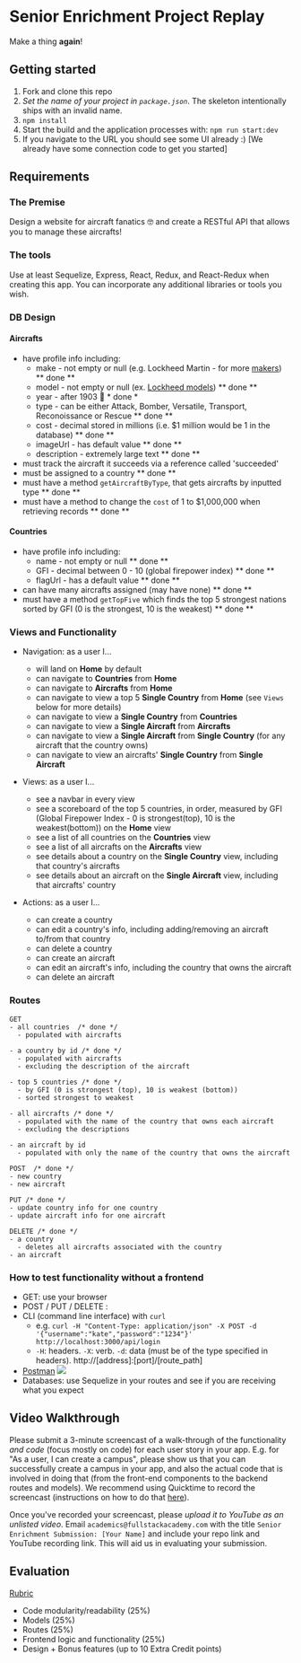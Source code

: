# Senior Enrichment Project Replay

Make a thing **again**!

## Getting started

1. Fork and clone this repo
2. *Set the name of your project in `package.json`*. The skeleton intentionally ships with an invalid name.
3. `npm install`
4. Start the build and the application processes with: `npm run start:dev`
5. If you navigate to the URL you should see some UI already :) [We already have some connection code to get you started]

## Requirements

### The Premise
 Design a website for aircraft fanatics 🤓 and create a RESTful API that allows you to manage these aircrafts!

### The tools

Use at least Sequelize, Express, React, Redux, and React-Redux when creating this app. You can incorporate any additional libraries or tools you wish.

### DB Design

#### Aircrafts
  * have profile info including:
    * make - not empty or null (e.g. Lockheed Martin - for more [makers](https://en.wikipedia.org/wiki/List_of_aircraft_manufacturers)) ** done **
    * model - not empty or null (ex. [Lockheed models](https://en.wikipedia.org/wiki/List_of_Lockheed_aircraft)) ** done **
    * year - after 1903 👵 * done *
    * type - can be either Attack, Bomber, Versatile, Transport, Reconoissance or Rescue ** done **
    * cost - decimal stored in millions (i.e. $1 million would be 1 in the database) ** done **
    * imageUrl - has default value ** done **
    * description - extremely large text ** done **
  * must track the aircraft it succeeds via a reference called 'succeeded'
  * must be assigned to a country ** done **
  * must have a method `getAircraftByType`, that gets aircrafts by inputted type ** done **
  * must have a method to change the `cost` of 1 to $1,000,000 when retrieving records ** done **

#### Countries
  * have profile info including:
    * name - not empty or null ** done **
    * GFI - decimal between 0 - 10 (global firepower index) ** done **
    * flagUrl - has a default value ** done **
  * can have many aircrafts assigned (may have none) ** done **
  * must have a method `getTopFive` which finds the top 5 strongest nations sorted by GFI (0 is the strongest, 10 is the weakest) ** done **

### Views and Functionality

- Navigation: as a user I...
  * will land on **Home** by default
  * can navigate to **Countries** from **Home**
  * can navigate to **Aircrafts** from **Home**
  * can navigate to view a top 5 **Single Country** from **Home** (see `Views` below for more details)
  * can navigate to view a **Single Country** from **Countries**
  * can navigate to view a **Single Aircraft** from **Aircrafts**
  * can navigate to view a **Single Aircraft** from **Single Country** (for any aircraft that the country owns)
  * can navigate to view an aircrafts' **Single Country** from **Single Aircraft**

- Views: as a user I...
  * see a navbar in every view
  * see a scoreboard of the top 5 countries, in order, measured by GFI (Global Firepower Index - 0 is strongest(top), 10 is the weakest(bottom)) on the **Home** view
  * see a list of all countries on the **Countries** view
  * see a list of all aircrafts on the **Aircrafts** view
  * see details about a country on the **Single Country** view, including that country's aircrafts
  * see details about an aircraft on the **Single Aircraft** view, including that aircrafts' country

- Actions: as a user I...
  * can create a country
  * can edit a country's info, including adding/removing an aircraft to/from that country
  * can delete a country
  * can create an aircraft
  * can edit an aircraft's info, including the country that owns the aircraft
  * can delete an aircraft

### Routes

```
GET
- all countries  /* done */
  - populated with aircrafts

- a country by id /* done */
  - populated with aircrafts
  - excluding the description of the aircraft

- top 5 countries /* done */
  - by GFI (0 is strongest (top), 10 is weakest (bottom))
  - sorted strongest to weakest

- all aircrafts /* done */
  - populated with the name of the country that owns each aircraft
  - excluding the descriptions

- an aircraft by id
  - populated with only the name of the country that owns the aircraft
```

```
POST  /* done */
- new country
- new aircraft
```

```
PUT /* done */
- update country info for one country
- update aircraft info for one aircraft
```

```
DELETE /* done */
- a country
  - deletes all aircrafts associated with the country
- an aircraft
```

### How to test functionality without a frontend
- GET: use your browser
- POST / PUT / DELETE :
 - CLI (command line interface) with `curl`
   - e.g. `curl -H "Content-Type: application/json" -X POST -d '{"username":"kate","password":"1234"}' http://localhost:3000/api/login`
   - `-H`: headers. `-X`: verb. `-d`: data (must be of the type specified in headers). http://[address]:[port]/[route_path]
 - [Postman](https://www.getpostman.com/)
   ![](https://www.dropbox.com/s/4fk3b90cd0i1a5y/postman_post.png?raw=true)
- Databases: use Sequelize in your routes and see if you are receiving what you expect


## Video Walkthrough

Please submit a 3-minute screencast of a walk-through of the functionality *and code* (focus mostly on code) for each user story in your app. E.g. for "As a user, I can create a campus", please show us that you can successfully create a campus in your app, and also the actual code that is involved in doing that (from the front-end components to the backend routes and models). We recommend using Quicktime to record the screencast (instructions on how to do that [here](https://support.apple.com/kb/PH5882?locale=en_US&viewlocale=en_US)).

Once you've recorded your screencast, please *upload it to YouTube as an unlisted video*. Email `academics@fullstackacademy.com` with the title `Senior Enrichment Submission: [Your Name]` and include your repo link and YouTube recording link. This will aid us in evaluating your submission.

## Evaluation
[Rubric](https://docs.google.com/document/d/1opwC-nuzmc84jTZqpQn1hsXiMxWSpkK_TwQAOHEEbEs/edit?usp=sharing)

- Code modularity/readability (25%)
- Models (25%)
- Routes (25%)
- Frontend logic and functionality (25%)
- Design + Bonus features (up to 10 Extra Credit points)

